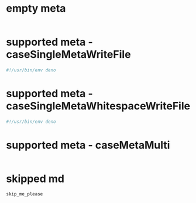 # empty meta

```sh
```

# supported meta - caseSingleMetaWriteFile

```ts {file: { name: ok.ts} }
#!/usr/bin/env deno
```

# supported meta - caseSingleMetaWhitespaceWriteFile

```ts {file: { name: file with white space.ts } }
#!/usr/bin/env deno
```

# supported meta - caseMetaMulti

```ts {file: { name: /path/to/my username/file.ts }, cmd: cmd, args: [arg0, --flag]}
```

# skipped md

```md
skip_me_please
```
